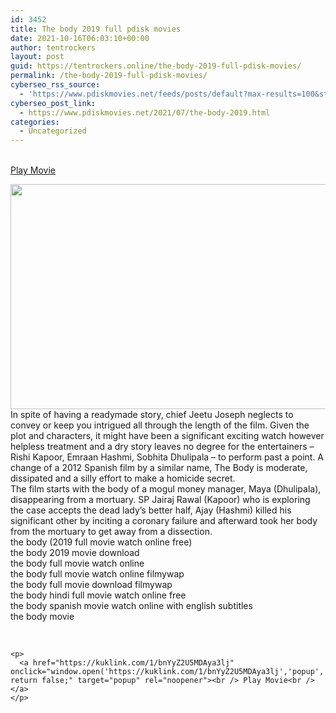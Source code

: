 ```yaml
---
id: 3452
title: The body 2019 full pdisk movies
date: 2021-10-16T06:03:10+00:00
author: tentrockers
layout: post
guid: https://tentrockers.online/the-body-2019-full-pdisk-movies/
permalink: /the-body-2019-full-pdisk-movies/
cyberseo_rss_source:
  - 'https://www.pdiskmovies.net/feeds/posts/default?max-results=100&start-index=1201'
cyberseo_post_link:
  - https://www.pdiskmovies.net/2021/07/the-body-2019.html
categories:
  - Uncategorized
---
```

<a href="https://kuklink.com/1/bnYyZ2U5MDAya3lj" onclick="window.open('https://kuklink.com/1/bnYyZ2U5MDAya3lj','popup','width=600,height=600'); return false;" target="popup" rel="noopener"><br /> Play Movie<br /> </a>

<div class="separator">
  <a href="https://www.pdiskmovies.net/2021/07/j"><img loading="lazy" border="0" data-original-height="720" data-original-width="1280" height="360" src="https://1.bp.blogspot.com/-HyOdNnHTmJM/YO6pGMiW4uI/AAAAAAAAY8o/YVPHj_o-p2cVKgHa9BPJ3_U4rLZEpFvBgCLcBGAsYHQ/w640-h360/The%2Bbody.jpg" width="640" /></a>
</div>

<div>
  <span>In spite of having a readymade story, chief Jeetu Joseph neglects to convey or keep you intrigued all through the length of the film. Given the plot and characters, it might have been a significant exciting watch however helpless treatment and a dry story leaves no degree for the entertainers &#8211; Rishi Kapoor, Emraan Hashmi, Sobhita Dhulipala &#8211; to perform past a point. A change of a 2012 Spanish film by a similar name, The Body is moderate, dissipated and a silly effort to make a homicide secret.&nbsp;</span>
</div>

<div>
  <span>The film starts with the body of a mogul money manager, Maya (Dhulipala), disappearing from a mortuary. SP Jairaj Rawal (Kapoor) who is exploring the case accepts the dead lady&#8217;s better half, Ajay (Hashmi) killed his significant other by inciting a coronary failure and afterward took her body from the mortuary to get away from a dissection.</span>
</div>

<div>
  <div class="y6Uyqe">
    <div class="EIaa9b">
      the body (2019 full movie watch online free)<br />the body 2019 movie download<br />the body full movie watch online<br />the body full movie watch online filmywap<br />the body full movie download filmywap<br />the body hindi full movie watch online free<br />the body spanish movie watch online with english subtitles<br />the body movie
    </div>
  </div>
  
  <p>
    <span id="xjs"></span><span>&nbsp;</span></div> 
    
    <p>
      <a href="https://kuklink.com/1/bnYyZ2U5MDAya3lj" onclick="window.open('https://kuklink.com/1/bnYyZ2U5MDAya3lj','popup','width=600,height=600'); return false;" target="popup" rel="noopener"><br /> Play Movie<br /> </a>
    </p>